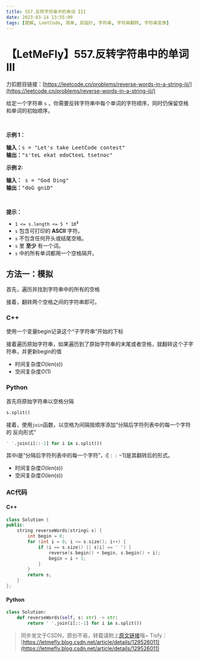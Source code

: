 ```yaml
---
title: 557.反转字符串中的单词 III
date: 2023-03-14 13:55:09
tags: [题解, LeetCode, 简单, 双指针, 字符串, 字符串翻转, 字符串变换]
---
```


# 【LetMeFly】557.反转字符串中的单词 III

力扣题目链接：[https://leetcode.cn/problems/reverse-words-in-a-string-iii/](https://leetcode.cn/problems/reverse-words-in-a-string-iii/)

<p>给定一个字符串<meta charset="UTF-8" />&nbsp;<code>s</code>&nbsp;，你需要反转字符串中每个单词的字符顺序，同时仍保留空格和单词的初始顺序。</p>

<p>&nbsp;</p>

<p><strong>示例 1：</strong></p>

<pre>
<strong>输入：</strong>s = "Let's take LeetCode contest"
<strong>输出：</strong>"s'teL ekat edoCteeL tsetnoc"
</pre>

<p><strong>示例 2:</strong></p>

<pre>
<strong>输入：</strong> s = "God Ding"
<strong>输出：</strong>"doG gniD"
</pre>

<p>&nbsp;</p>

<p><strong><strong><strong><strong>提示：</strong></strong></strong></strong></p>

<ul>
	<li><code>1 &lt;= s.length &lt;= 5 * 10<sup>4</sup></code></li>
	<li><meta charset="UTF-8" /><code>s</code>&nbsp;包含可打印的 <strong>ASCII</strong> 字符。</li>
	<li><meta charset="UTF-8" /><code>s</code>&nbsp;不包含任何开头或结尾空格。</li>
	<li><meta charset="UTF-8" /><code>s</code>&nbsp;里 <strong>至少</strong> 有一个词。</li>
	<li><meta charset="UTF-8" /><code>s</code>&nbsp;中的所有单词都用一个空格隔开。</li>
</ul>


    
## 方法一：模拟

首先，遍历并找到字符串中的所有的空格

接着，翻转两个空格之间的字符串即可。

### C++

使用一个变量begin记录这个“子字符串”开始的下标

接着遍历原始字符串，如果遍历到了原始字符串的末尾或者空格，就翻转这个子字符串，并更新begin的值

+ 时间复杂度$O(len(s))$
+ 空间复杂度$O(1)$

### Python

首先将原始字符串以空格分隔

```python
s.split()
```

接着，使用```join```函数，以空格为间隔按顺序添加“分隔后字符列表中的每一个字符 的 反向形式”


```python
' '.join(i[::-1] for i in s.split())
```

其中$i$是“分隔后字符列表中的每一个字符”，$i[::-1]$是其翻转后的形式。

+ 时间复杂度$O(len(s))$
+ 空间复杂度$O(len(s))$

### AC代码

#### C++

```cpp
class Solution {
public:
    string reverseWords(string& s) {
        int begin = 0;
        for (int i = 0; i <= s.size(); i++) {
            if (i == s.size() || s[i] == ' ') {
                reverse(s.begin() + begin, s.begin() + i);
                begin = i + 1;
            }
        }
        return s;
    }
};
```

#### Python

```python
class Solution:
    def reverseWords(self, s: str) -> str:
        return ' '.join(i[::-1] for i in s.split())
```

> 同步发文于CSDN，原创不易，转载请附上[原文链接](https://leetcode.letmefly.xyz/2023/03/14/LeetCode%200557.%E5%8F%8D%E8%BD%AC%E5%AD%97%E7%AC%A6%E4%B8%B2%E4%B8%AD%E7%9A%84%E5%8D%95%E8%AF%8DIII/)哦~
> Tisfy：[https://letmefly.blog.csdn.net/article/details/129526011](https://letmefly.blog.csdn.net/article/details/129526011)
